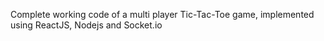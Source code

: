 Complete working code of a multi player Tic-Tac-Toe game, implemented using ReactJS, Nodejs and Socket.io
